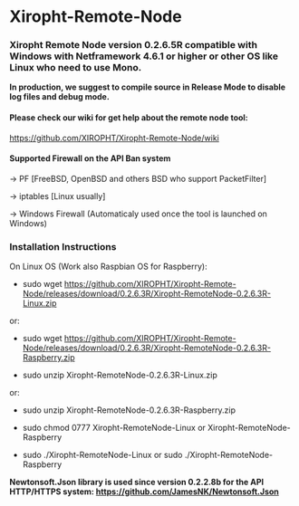 # Xiropht-Remote-Node
<h3>Xiropht Remote Node version 0.2.6.5R compatible with Windows with Netframework 4.6.1 or higher or other OS like Linux who need to use Mono.</h3>

**In production, we suggest to compile source in Release Mode to disable log files and debug mode.**

<h4>Please check our wiki for get help about the remote node tool:</h4>

https://github.com/XIROPHT/Xiropht-Remote-Node/wiki

<h4>Supported Firewall on the API Ban system</h4>

-> PF [FreeBSD, OpenBSD and others BSD who support PacketFilter]

-> iptables [Linux usually]

-> Windows Firewall (Automaticaly used once the tool is launched on Windows)

<h3>Installation Instructions</h3>

On Linux OS (Work also Raspbian OS for Raspberry):

- sudo wget https://github.com/XIROPHT/Xiropht-Remote-Node/releases/download/0.2.6.3R/Xiropht-RemoteNode-0.2.6.3R-Linux.zip 

or:

- sudo wget https://github.com/XIROPHT/Xiropht-Remote-Node/releases/download/0.2.6.3R/Xiropht-RemoteNode-0.2.6.3R-Raspberry.zip

- sudo unzip Xiropht-RemoteNode-0.2.6.3R-Linux.zip

or:

- sudo unzip Xiropht-RemoteNode-0.2.6.3R-Raspberry.zip

- sudo chmod 0777 Xiropht-RemoteNode-Linux or Xiropht-RemoteNode-Raspberry

- sudo ./Xiropht-RemoteNode-Linux or sudo ./Xiropht-RemoteNode-Raspberry

**Newtonsoft.Json library is used since version 0.2.2.8b for the API HTTP/HTTPS system: https://github.com/JamesNK/Newtonsoft.Json**
